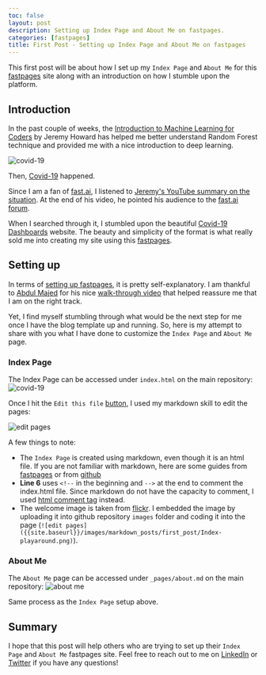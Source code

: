 ```yaml
---
toc: false
layout: post
description: Setting up Index Page and About Me on fastpages.
categories: [fastpages]
title: First Post - Setting up Index Page and About Me on fastpages
---
```


<!-- # First Post - Setting up Index Page and About Me on fastpages -->

This first post will be about how I set up my `Index Page` and `About Me` for this [fastpages](https://github.com/fastai/fastpages) site along with an introduction on how I stumble upon the platform.

## Introduction

In the past couple of weeks, the [Introduction to Machine Learning for Coders](https://course18.fast.ai/ml) by Jeremy Howard has helped me better understand Random Forest technique and provided me with a nice introduction to deep learning.

![covid-19]({{site.baseurl}}/images/markdown_posts/first_post/covid-19wordcloud.jpg "https://flic.kr/p/2iDBF1E")

Then, [Covid-19](https://www.who.int/emergencies/diseases/novel-coronavirus-2019) happened.

Since I am a fan of [fast.ai](https://www.fast.ai/), I listened to [Jeremy's YouTube summary on the situation](https://youtu.be/GZ0yNMnvwqY). At the end of his video, he pointed his audience to the [fast.ai forum](https://forums.fast.ai/c/covid-19/52).

When I searched through it, I stumbled upon the beautiful [Covid-19 Dashboards](https://covid19dashboards.com/) website. The beauty and simplicity of the format is what really sold me into creating my site using this [fastpages](https://github.com/fastai/fastpages).

## Setting up

In terms of [setting up fastpages](https://github.com/fastai/fastpages#setup-instructions), it is pretty self-explanatory. I am thankful to [Abdul Majed](https://twitter.com/1littlecoder) for his nice [walk-through video](https://youtu.be/L0boq3zqazI) that helped reassure me that I am on the right track.

Yet, I find myself stumbling through what would be the next step for me once I have the blog template up and running. So, here is my attempt to share with you what I have done to customize the `Index Page` and `About Me` page.

### Index Page

The Index Page can be accessed under `index.html` on the main repository:
![covid-19]({{site.baseurl}}/images/markdown_posts/first_post/index-html.png)

Once I hit the `Edit this file` [button](https://help.github.com/assets/images/help/repository/edit-file-edit-button.png), I used my markdown skill to edit the pages:

![edit pages]({{site.baseurl}}/images/markdown_posts/first_post/Index-playaround.png)

A few things to note:

- The `Index Page` is created using markdown, even though it is an html file. If you are not familiar with markdown, here are some guides from [fastpages](https://fastpages.fast.ai/markdown/2020/01/14/test-markdown-post.html) or from [github](https://guides.github.com/features/mastering-markdown/)
- **Line 6** uses `<!--` in the beginning and `-->` at the end to comment the index.html file. Since markdown do not have the capacity to comment, I used [html comment tag](https://html.com/tags/comment-tag/) instead.
- The welcome image is taken from [flickr](https://flic.kr/p/7BWCTs). I embedded the image by uploading it into github repository `images` folder and coding it into the page (`![edit pages]({{site.baseurl}}/images/markdown_posts/first_post/Index-playaround.png)`).

### About Me

The `About Me` page can be accessed under `_pages/about.md` on the main repository:
![about me]({{site.baseurl}}/images/markdown_posts/first_post/blog_about.png)

Same process as the `Index Page` setup above.

## Summary

I hope that this post will help others who are trying to set up their `Index Page` and `About Me` fastpages site. Feel free to reach out to me on [LinkedIn](https://www.linkedin.com/in/atunanggara/) or [Twitter](https://twitter.com/atun_anggara) if you have any questions!

